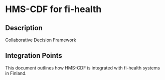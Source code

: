# HMS-CDF for fi-health

## Description

Collaborative Decision Framework

## Integration Points

This document outlines how HMS-CDF is integrated with fi-health systems in Finland.
